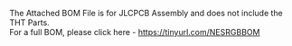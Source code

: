 
The Attached BOM File is for JLCPCB Assembly and does not include the THT Parts. <br>
For a full BOM, please click here - https://tinyurl.com/NESRGBBOM
